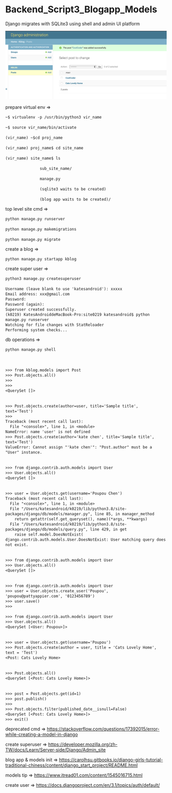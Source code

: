 # Backend_Script3_Blogapp_Models
Django migrates with SQLite3 using shell and admin UI platform

![](https://raw.githubusercontent.com/QueenieCplusplus/Backend_Script3_-logapp_Models/main/18%20post2.png)


prepare virtual env =>

    ~$ virtualenv -p /usr/bin/python3 vir_name

    ~$ source vir_name/bin/activate
    
    (vir_name) ~$cd proj_name
    
    (vir_name) proj_name$ cd site_name
    
    (vir_name) site_name$ ls
    
                   sub_site_name/
                   
                   manage.py
                   
                   (sqlite3 waits to be created)
                   
                   (blog app waits to be created)/


top level site cmd =>


    python manage.py runserver

    python manage.py makemigrations

    python manage.py migrate
    
 
 create a blog =>
 
 
    python manage.py startapp kblog
    
    
 create super user =>
 
 
    python3 manage.py createsuperuser
    
    Username (leave blank to use 'katesandroid'): xxxxx
    Email address: xxx@gmail.com
    Password: 
    Password (again): 
    Superuser created successfully.
    (k0219) KatesAndroiddeMacBook-Pro:site0219 katesandroid$ python manage.py runserver
    Watching for file changes with StatReloader
    Performing system checks...

    
    
 db operations =>
 
    python manage.py shell
    
    
    
    >>> from kblog.models import Post
    >>> Post.objects.all()
    >>> 
    >>> 
    <QuerySet []>
    
    
    >>> Post.objects.create(author=user, title='Sample title', text='Test')
    >>> 
    Traceback (most recent call last):
      File "<console>", line 1, in <module>
    NameError: name 'user' is not defined
    >>> Post.objects.create(author='kate chen', title='Sample title', text='Test')
    ValueError: Cannot assign "'kate chen'": "Post.author" must be a "User" instance.
    
    
    >>> from django.contrib.auth.models import User
    >>> User.objects.all()
    <QuerySet []>
    
    
    >>> user = User.objects.get(username='Poupou Chen')
    Traceback (most recent call last):
      File "<console>", line 1, in <module>
      File "/Users/katesandroid/k0219/lib/python3.8/site-packages/django/db/models/manager.py", line 85, in manager_method
        return getattr(self.get_queryset(), name)(*args, **kwargs)
      File "/Users/katesandroid/k0219/lib/python3.8/site-packages/django/db/models/query.py", line 429, in get
        raise self.model.DoesNotExist(
    django.contrib.auth.models.User.DoesNotExist: User matching query does not exist.
    
    
    >>> from django.contrib.auth.models import User
    >>> User.objects.all()
    <QuerySet []>
    
    
    >>> from django.contrib.auth.models import User
    >>> user = User.objects.create_user('Poupou', 'poupou@pattyappier.com', '0123456789')
    >>> user.save()
    >>> 

    >>> from django.contrib.auth.models import User
    >>> User.objects.all()
    <QuerySet [<User: Poupou>]>
    
    
    >>> user = User.objects.get(username='Poupou')
    >>> Post.objects.create(author = user, title = 'Cats Lovely Home', text = 'Test')
    <Post: Cats Lovely Home>
    
    
    >>> Post.objects.all()
    <QuerySet [<Post: Cats Lovely Home>]>
    
    
    >>> post = Post.objects.get(id=1)
    >>> post.publish()
    >>> 
    >>> Post.objects.filter(published_date__isnull=False)
    <QuerySet [<Post: Cats Lovely Home>]>
    >>> exit()


deprecated cmd => https://stackoverflow.com/questions/17392015/error-while-creating-a-model-in-django

create superuser => https://developer.mozilla.org/zh-TW/docs/Learn/Server-side/Django/Admin_site

blog app  & models init => https://carolhsu.gitbooks.io/django-girls-tutorial-traditional-chiness/content/django_start_project/README.html

models tip => https://www.itread01.com/content/1545016715.html

create user => https://docs.djangoproject.com/en/3.1/topics/auth/default/
